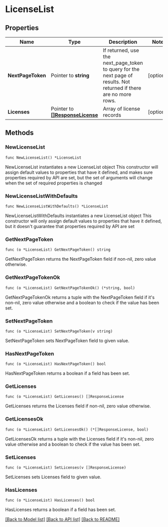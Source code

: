 # LicenseList

## Properties

Name | Type | Description | Notes
------------ | ------------- | ------------- | -------------
**NextPageToken** | Pointer to **string** | If returned, use the next_page_token to query for the next page of results. Not returned if there are no more rows. | [optional] 
**Licenses** | Pointer to [**[]ResponseLicense**](ResponseLicense.md) | Array of license records | [optional] 

## Methods

### NewLicenseList

`func NewLicenseList() *LicenseList`

NewLicenseList instantiates a new LicenseList object
This constructor will assign default values to properties that have it defined,
and makes sure properties required by API are set, but the set of arguments
will change when the set of required properties is changed

### NewLicenseListWithDefaults

`func NewLicenseListWithDefaults() *LicenseList`

NewLicenseListWithDefaults instantiates a new LicenseList object
This constructor will only assign default values to properties that have it defined,
but it doesn't guarantee that properties required by API are set

### GetNextPageToken

`func (o *LicenseList) GetNextPageToken() string`

GetNextPageToken returns the NextPageToken field if non-nil, zero value otherwise.

### GetNextPageTokenOk

`func (o *LicenseList) GetNextPageTokenOk() (*string, bool)`

GetNextPageTokenOk returns a tuple with the NextPageToken field if it's non-nil, zero value otherwise
and a boolean to check if the value has been set.

### SetNextPageToken

`func (o *LicenseList) SetNextPageToken(v string)`

SetNextPageToken sets NextPageToken field to given value.

### HasNextPageToken

`func (o *LicenseList) HasNextPageToken() bool`

HasNextPageToken returns a boolean if a field has been set.

### GetLicenses

`func (o *LicenseList) GetLicenses() []ResponseLicense`

GetLicenses returns the Licenses field if non-nil, zero value otherwise.

### GetLicensesOk

`func (o *LicenseList) GetLicensesOk() (*[]ResponseLicense, bool)`

GetLicensesOk returns a tuple with the Licenses field if it's non-nil, zero value otherwise
and a boolean to check if the value has been set.

### SetLicenses

`func (o *LicenseList) SetLicenses(v []ResponseLicense)`

SetLicenses sets Licenses field to given value.

### HasLicenses

`func (o *LicenseList) HasLicenses() bool`

HasLicenses returns a boolean if a field has been set.


[[Back to Model list]](../README.md#documentation-for-models) [[Back to API list]](../README.md#documentation-for-api-endpoints) [[Back to README]](../README.md)


